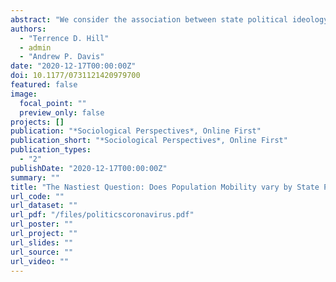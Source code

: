```yaml
--- 
abstract: "We consider the association between state political ideology and population mobility during the coronavirus (COVID-19) pandemic. We use first-party geo-behavioral data to estimate the average distance traveled by approximately 15,000,000 devices over ten weeks (February 24, 2020 to April 27, 2020). Regression models with state clustered robust standard errors show lower shelter-in-place rates and higher mobility scores in states with larger percentages of voters who supported Trump in the 2016 presidential election. We also find that shelter-in-place rates increased and mobility scores declined at slower rates in states with greater Trump support. Shelter-in-place rates and average mobility scores were comparable in states governed by Republicans and Democrats. There was some evidence that shelter-in-place rates increased and average mobility scores declined at slower rates in states governed by Republicans. Overall, states with more Trump voters are more resistant to public health recommendations and state stay-at-home orders during the coronavirus pandemic."
authors: 
  - "Terrence D. Hill"
  - admin
  - "Andrew P. Davis"
date: "2020-12-17T00:00:00Z"
doi: 10.1177/0731121420979700
featured: false
image: 
  focal_point: ""
  preview_only: false
projects: []
publication: "*Sociological Perspectives*, Online First"
publication_short: "*Sociological Perspectives*, Online First"
publication_types: 
  - "2"
publishDate: "2020-12-17T00:00:00Z"
summary: ""
title: "The Nastiest Question: Does Population Mobility vary by State Political Ideology during the Novel Coronavirus (COVID-19) Pandemic?"
url_code: ""
url_dataset: ""
url_pdf: "/files/politicscoronavirus.pdf"
url_poster: ""
url_project: ""
url_slides: ""
url_source: ""
url_video: ""
---
```


